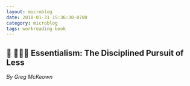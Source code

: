 ```yaml
---
layout: microblog
date: 2018-01-31 15:36:30-0700
category: microblog
tags: workreading book
---
```

## 📖 👨🏻‍💻 Essentialism: The Disciplined Pursuit of Less
*By Greg McKeown*
